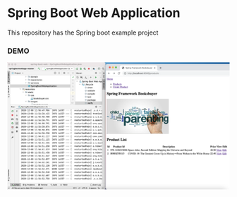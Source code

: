 # Spring Boot Web Application
This repository has the Spring boot example project

### DEMO
[![Video](/demo.png)](https://youtu.be/pwuik0WXwmA "DEMO - Click to Watch!")

